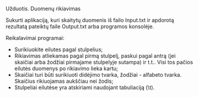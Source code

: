 Užduotis. Duomenų rikiavimas

Sukurti aplikaciją, kuri skaitytų duomenis iš failo Input.txt ir apdorotą rezultatą pateiktų faile Output.txt arba programos konsolėje.

Reikalavimai programai:

- Surikiuokite eilutes pagal stulpelius;
- Rikiavimas atliekamas pagal pirmą stulpelį, paskui pagal antrą (jei skaičiai arba žodžiai pirmajame stulpelyje sutampa) ir t.t.. Visi tos pačios eilutės duomenys po rikiavimo lieka kartu;
- Skaičiai turi būti surikiuoti didėjimo tvarka, žodžiai - alfabeto tvarka. Skaičius rikiuojamas aukščiau nei žodis;
- Stulpeliai eilutėse yra atskiriami naudojant tabuliaciją (\t).
